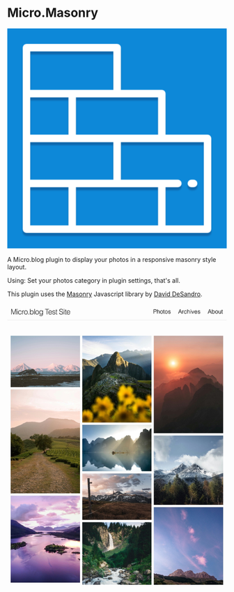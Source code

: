 # Micro.Masonry

![](/icon.png)

A Micro.blog plugin to display your photos in a responsive masonry style layout.

Using: Set your photos category in plugin settings, that's all.

This plugin uses the [Masonry](https://masonry.desandro.com/) Javascript library by [David DeSandro](https://github.com/desandro).

![](/docs/example.jpg)